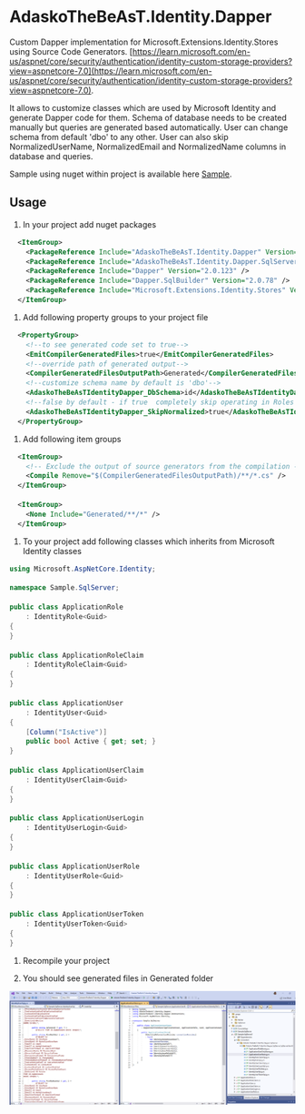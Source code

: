 # AdaskoTheBeAsT.Identity.Dapper

Custom Dapper implementation for Microsoft.Extensions.Identity.Stores using Source Code Generators.
[https://learn.microsoft.com/en-us/aspnet/core/security/authentication/identity-custom-storage-providers?view=aspnetcore-7.0](https://learn.microsoft.com/en-us/aspnet/core/security/authentication/identity-custom-storage-providers?view=aspnetcore-7.0).

It allows to customize classes which are used by Microsoft Identity and generate Dapper code for them.
Schema of database needs to be created manually but queries are generated based automatically.
User can change schema from default 'dbo' to any other.
User can also skip NormalizedUserName, NormalizedEmail and NormalizedName columns in database and queries.

Sample using nuget within project is available here [Sample](https://github.com/AdaskoTheBeAsT/AdaskoTheBeAsT.Identity.Dapper/tree/main/samples/Sample.SqlServer2).

## Usage

1. In your project add nuget packages

```xml
  <ItemGroup>
    <PackageReference Include="AdaskoTheBeAsT.Identity.Dapper" Version="1.0.0" />
    <PackageReference Include="AdaskoTheBeAsT.Identity.Dapper.SqlServer" Version="1.0.0" />
    <PackageReference Include="Dapper" Version="2.0.123" />
    <PackageReference Include="Dapper.SqlBuilder" Version="2.0.78" />
    <PackageReference Include="Microsoft.Extensions.Identity.Stores" Version="7.0.5" />
  </ItemGroup>
```

1. Add following property groups to your project file

```xml
  <PropertyGroup>
    <!--to see generated code set to true-->
    <EmitCompilerGeneratedFiles>true</EmitCompilerGeneratedFiles>
    <!--override path of generated output-->
    <CompilerGeneratedFilesOutputPath>Generated</CompilerGeneratedFilesOutputPath>
    <!--customize schema name by default is 'dbo'-->
    <AdaskoTheBeAsTIdentityDapper_DbSchema>id</AdaskoTheBeAsTIdentityDapper_DbSchema>
    <!--false by default - if true  completely skip operating in Roles table on NormalizedName and in User table on NormalizedUserName, NormalizedEmail-->
    <AdaskoTheBeAsTIdentityDapper_SkipNormalized>true</AdaskoTheBeAsTIdentityDapper_SkipNormalized>
  </PropertyGroup>
```

1. Add following item groups

```xml
  <ItemGroup>
    <!-- Exclude the output of source generators from the compilation -->
    <Compile Remove="$(CompilerGeneratedFilesOutputPath)/**/*.cs" />
  </ItemGroup>

  <ItemGroup>
    <None Include="Generated/**/*" />
  </ItemGroup>
```

1. To your project add following classes which inherits from Microsoft Identity classes

```csharp
using Microsoft.AspNetCore.Identity;

namespace Sample.SqlServer;

public class ApplicationRole
    : IdentityRole<Guid>
{
}

public class ApplicationRoleClaim
    : IdentityRoleClaim<Guid>
{
}

public class ApplicationUser
    : IdentityUser<Guid>
{
    [Column("IsActive")]
    public bool Active { get; set; }
}

public class ApplicationUserClaim
    : IdentityUserClaim<Guid>
{
}

public class ApplicationUserLogin
    : IdentityUserLogin<Guid>
{
}

public class ApplicationUserRole
    : IdentityUserRole<Guid>
{
}

public class ApplicationUserToken
    : IdentityUserToken<Guid>
{
}
```

1. Recompile your project

1. You should see generated files in Generated folder

![Sample output](./doc/output.png)
